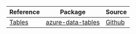 | Reference | Package | Source |
|---|---|---|
|[Tables](data-tables-readme.md)|[azure-data-tables](https://pypi.org/project/azure-data-tables)|[Github](https://github.com/Azure/azure-sdk-for-python/blob/main/sdk/tables/azure-data-tables)|
